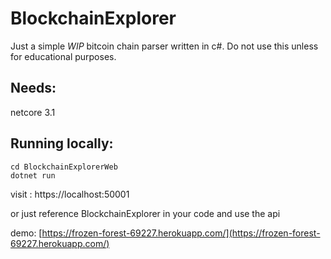 # BlockchainExplorer

Just a simple _WIP_ bitcoin chain parser written in c#.
Do not use this unless for educational purposes.

## Needs:
netcore 3.1

## Running locally:

    cd BlockchainExplorerWeb
    dotnet run

visit : https://localhost:50001

or just reference BlockchainExplorer in your code and use the api

demo: [https://frozen-forest-69227.herokuapp.com/](https://frozen-forest-69227.herokuapp.com/)
